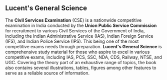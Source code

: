 <h2>Lucent's General Science</h2>
<p>The <strong>Civil Services Examination</strong> (CSE) is a nationwide competitive examination in India conducted by the <strong>Union Public Service Commission</strong> for recruitment to various Civil Services of the Government of India, including the Indian Administrative Service (IAS), Indian Foreign Service (IFS), and Indian Police Service (IPS). This being one of the most competitive exams needs through preparation.&nbsp;<strong>Lucent's General Science</strong> is comprehensive study material for those who aspire to excel in various competitive exams, including IAS, PCS, SSC, NDA, CDS, Railway, NTSE, and UGC. Covering the theory part of an exhaustive range of topics, the book also contains several illustrations, tables, figures among other features to serve as a reliable source of information.</p>
